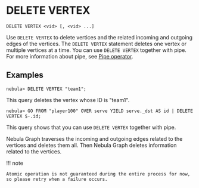# DELETE VERTEX

```ngql
DELETE VERTEX <vid> [, <vid> ...]
```

Use `DELETE VERTEX` to delete vertices and the related incoming and outgoing edges of the vertices. The `DELETE VERTEX` statement deletes one vertex or multiple vertices at a time. You can use `DELETE VERTEX` together with pipe. For more information about pipe, see [Pipe operator](../5.operators/4.pipe.md).

## Examples

```ngql
nebula> DELETE VERTEX "team1";
```

This query deletes the vertex whose ID is "team1".

```ngql
nebula> GO FROM "player100" OVER serve YIELD serve._dst AS id | DELETE VERTEX $-.id;
```

This query shows that you can use `DELETE VERTEX` together with pipe.

Nebula Graph traverses the incoming and outgoing edges related to the vertices and deletes them all. Then Nebula Graph deletes information related to the vertices.

!!! note

    Atomic operation is not guaranteed during the entire process for now, so please retry when a failure occurs.
